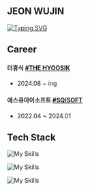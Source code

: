 ## JEON WUJIN

[![Typing SVG](https://readme-typing-svg.demolab.com?font=Fira+Code&pause=1000&width=435&lines=Back-End+Developer)](https://git.io/typing-svg)

## Career

#### 더휴식 [#THE HYOOSIK](https://www.thehyoosik.com)
- 2024.08 ~ ing

#### 에스큐아이소프트 [#SQISOFT](https://www.sqisoft.com)
- 2022.04 ~ 2024.01

## Tech Stack

![My Skills](https://skillicons.dev/icons?i=java,spring,hibernate,mysql,postgres,redis)

![My Skills](https://skillicons.dev/icons?i=html,css,js,jquery,react)

![My Skills](https://skillicons.dev/icons?i=linux,git,aws,docker,jenkins)
